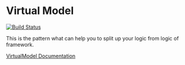 
# Virtual Model

[![Build Status](https://travis-ci.org/kosuha606/virtual-model.svg?branch=master)](https://travis-ci.org/kosuha606/virtual-model)

This is the pattern what can help you to split up 
your logic from logic of framework.

[VirtualModel Documentation](http://docs.kosuha606.ru/en/2-virtualmodel)

